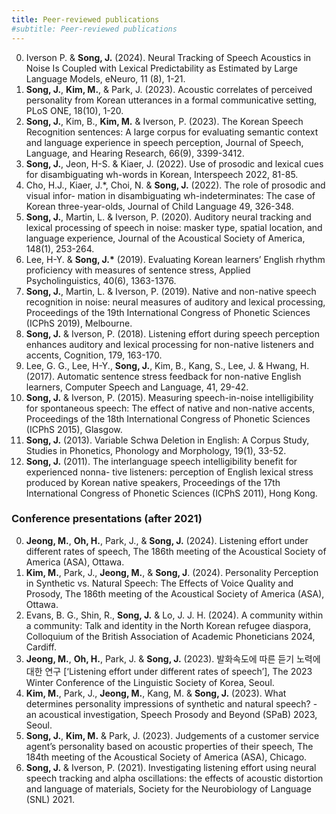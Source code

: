 ```yaml
---
title: Peer-reviewed publications
#subtitle: Peer-reviewed publications
---
```


0. Iverson P. & **Song, J.** (2024). Neural Tracking of Speech Acoustics in Noise Is Coupled with Lexical Predictability as Estimated by Large Language Models, eNeuro, 11 (8), 1-21.
0. **Song, J.**, **Kim, M.**, & Park, J. (2023). Acoustic correlates of perceived personality from Korean utterances in a formal communicative setting, PLoS ONE, 18(10), 1-20.
0. **Song, J.**, Kim, B., **Kim, M.** & Iverson, P. (2023). The Korean Speech Recognition sentences: A large corpus for evaluating semantic context and language experience in speech perception, Journal of Speech, Language, and Hearing Research, 66(9), 3399-3412.
0. **Song, J.**, Jeon, H-S. & Kiaer, J. (2022). Use of prosodic and lexical cues for disambiguating wh-words in Korean, Interspeech 2022, 81-85.
0. Cho, H.J., Kiaer, J.*, Choi, N. & **Song, J.** (2022). The role of prosodic and visual infor- mation in disambiguating wh-indeterminates: The case of Korean three-year-olds, Journal of Child Language 49, 326-348.
0. **Song, J.**, Martin, L. & Iverson, P. (2020). Auditory neural tracking and lexical processing of speech in noise: masker type, spatial location, and language experience, Journal of the Acoustical Society of America, 148(1), 253-264.
0. Lee, H-Y. & **Song, J.\*** (2019). Evaluating Korean learners’ English rhythm proficiency with measures of sentence stress, Applied Psycholinguistics, 40(6), 1363-1376.
0. **Song, J.**, Martin, L. & Iverson, P. (2019). Native and non-native speech recognition in noise: neural measures of auditory and lexical processing, Proceedings of the 19th International Congress of Phonetic Sciences (ICPhS 2019), Melbourne.
0. **Song, J.** & Iverson, P. (2018). Listening effort during speech perception enhances auditory and lexical processing for non-native listeners and accents, Cognition, 179, 163-170.
0. Lee, G. G., Lee, H-Y., **Song, J.**, Kim, B., Kang, S., Lee, J. & Hwang, H. (2017). Automatic sentence stress feedback for non-native English learners, Computer Speech and Language, 41, 29-42.
0. **Song, J.** & Iverson, P. (2015). Measuring speech-in-noise intelligibility for spontaneous speech: The effect of native and non-native accents, Proceedings of the 18th International Congress of Phonetic Sciences (ICPhS 2015), Glasgow.
0. **Song, J.** (2013). Variable Schwa Deletion in English: A Corpus Study, Studies in Phonetics, Phonology and Morphology, 19(1), 33-52.
0. **Song, J.** (2011). The interlanguage speech intelligibility benefit for experienced nonna- tive listeners: perception of English lexical stress produced by Korean native speakers, Proceedings of the 17th International Congress of Phonetic Sciences (ICPhS 2011), Hong Kong.

### Conference presentations (after 2021)
0. **Jeong, M.**, **Oh, H.**, Park, J., & **Song, J.** (2024). Listening effort under different rates of speech, The 186th meeting of the Acoustical Society of America (ASA), Ottawa.
0. **Kim, M.**, Park, J., **Jeong, M.**, & **Song, J**. (2024). Personality Perception in Synthetic vs. Natural Speech: The Effects of Voice Quality and Prosody, The 186th meeting of the Acoustical Society of America (ASA), Ottawa.
0. Evans, B. G., Shin, R., **Song, J.** & Lo, J. J. H. (2024). A community within a community: Talk and identity in the North Korean refugee diaspora, Colloquium of the British Association of Academic Phoneticians 2024, Cardiff.
0. **Jeong, M.**, **Oh, H.**, Park, J. & **Song, J.** (2023). 발화속도에 따른 듣기 노력에 대한 연구 [‘Listening effort under different rates of speech’], The 2023 Winter Conference of the Linguistic Society of Korea, Seoul.
0. **Kim, M.**, Park, J., **Jeong, M.**, Kang, M. & **Song, J.** (2023). What determines personality impressions of synthetic and natural speech? - an acoustical investigation, Speech Prosody and Beyond (SPaB) 2023, Seoul.
0. **Song, J.**, **Kim, M.** & Park, J. (2023). Judgements of a customer service agent’s personality based on acoustic properties of their speech, The 184th meeting of the Acoustical Society of America (ASA), Chicago.
0. **Song, J.** & Iverson, P. (2021). Investigating listening effort using neural speech tracking and alpha oscillations: the effects of acoustic distortion and language of materials, Society for the Neurobiology of Language (SNL) 2021.